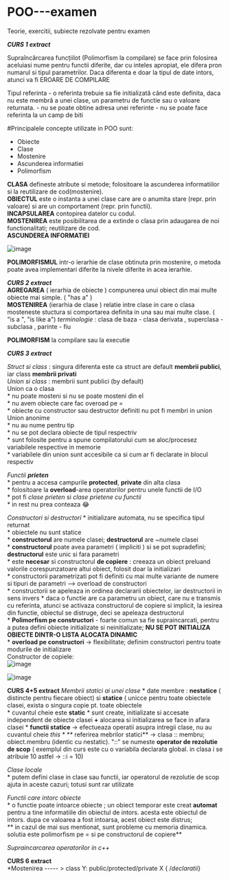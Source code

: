 # POO---examen
Teorie, exercitii, subiecte rezolvate pentru examen

***CURS 1 extract***

Supraîncărcarea funcțiilot (Polimorfism la compilare) se face prin folosirea aceluiasi nume pentru functii diferite, dar cu inteles apropiat, ele difera pron numarul si tipul parametrilor. Daca diferenta e doar la tipul de date intors, atunci va fi EROARE DE COMPILARE

Tipul referinta - o referinta trebuie sa fie initializată când este definita, daca nu este membră a unei clase, un parametru de functie sau o valoare returnata.
                - nu se poate obtine adresa unei referinte
                - nu se poate face referinta la un camp de biti
              
 #Principalele concepte utilizate in POO sunt:
* Obiecte
* Clase
* Mostenire
* Ascunderea informatiei
* Polimorfism

**CLASA** defineste atribute si metode; folositoare la ascunderea informatiilor si la reutilizare de cod(mostenire).                                                           
**OBIECTUL** este o instanta a unei clase care are o anumita stare (repr. prin valoare) si are un comportament (repr. prin functii).   
**INCAPSULAREA** contopirea datelor cu codul.              
**MOSTENIREA** este posibilitarea de a extinde o clasa prin adaugarea de noi functionalitati; reutilizare de cod.         
**ASCUNDEREA INFORMATIEI**

![image](https://user-images.githubusercontent.com/92989083/159280198-e5a61990-1be6-4f3f-86a7-01c1422d37e8.png)

**POLIMORFISMUL** intr-o ierarhie de clase obtinuta prin mostenire, o metoda poate avea implementari diferite la nivele diferite in acea ierarhie.

***CURS 2 extract***                                          
**AGREGAREA** ( ierarhia de obiecte ) compunerea unui obiect din mai multe obiecte mai simple. ( "has a" )                    
**MOSTENIREA** (ierarhia de clase ) relatie intre clase in care o clasa mosteneste stuctura si comportarea definita in una sau mai multe clase. ( "is a ", "is like a") 
      *terminologie* : clasa de baza -  clasa derivata , superclasa - subclasa , parinte - fiu 
      
**POLIMORFISM** la compilare sau la executie

***CURS 3 extract***

*Struct si class* : singura diferenta este ca struct are default **membrii publici**, iar class **membrii privati**                                          
*Union si class* : membrii sunt publici (by default)                                                                   
                 Union ca o clasa                                                                    
                 * nu poate mosteni si nu se poate mosteni din el                                                                         
                 * nu avem obiecte care fac overoad pe =                                                                                              
                 * obiecte cu constructor sau destructor definiti nu pot fi membri in union                                                              
                 Union anonime                                                                                                      
                 * nu au nume pentru tip                                                                                                      
                 * nu se pot declara obiecte de tipul respectriv                                                                                               
                 * sunt folosite pentru a spune compilatorului cum se aloc/procesez variabilele respective in memorie                                                 
                 * variabilele din union sunt accesibile ca si cum ar fi declarate in blocul respectiv                                                                
   
 *Functii **prieten***                                                                                                                                          
         * pentru a accesa campurile **protected**, **private** din alta clasa                                                                               
         * folositoare la **overload**-area operatorilor pentru unele functii de I/O    
         * pot fi *clase prieten* si *clase prietene cu functii*                                                                  
         * in rest nu prea conteaza 😂                                                 

*Constructori si destructori*
          * initializare automata, nu se specifica tipul returnat                                                                      
          * obiectele nu sunt statice                                                                                     
          * **constructorul** are numele clasei; **destructorul** are ~numele clasei                                                       
          * **constructorul** poate avea parametri ( impliciti ) si se pot supradefini; **destructorul** este unic si fara parametri                                
          * este **necesar** si constructorul **de copiere** : creeaza un obiect preluand valorile corespunzatoare altui obiect, folosit doar la initializari                           
          * constructorii parametrizati pot fi definiti cu mai multe variante de numere si tipuri de parametri --> overload de constructori  
          * constructorii se apeleaza in ordinea declararii obiectelor, iar destructorii in sens invers
          * daca o functie are ca parametru un obiect, care nu e transmis cu referinta, atunci se activaza constructorul de copiere si implicit, la iesirea din
          functie, obiectul se distruge, deci se apeleaza destructorul    
          * **Polimorfism pe constructori** - foarte comun sa fie supraincarcati, pentru a putea defini obiecte initializate si neinitializate; **NU SE POT INITIALIZA 
          OBIECTE DINTR-O LISTA ALOCATA DINAMIC**                                                         
          * **overload pe constructori** -> flexibilitate; definim constructori pentru toate modurile de initializare                                   
          Constructor de copiele:                                                                                                              
  ![image](https://user-images.githubusercontent.com/92989083/159311416-28616fb9-e452-4690-901f-577d8816d9c1.png)

          
          
  ![image](https://user-images.githubusercontent.com/92989083/159305061-866ffe7e-2b29-4e78-a1cc-5d38f180ad79.png)


**CURS 4+5 extract**
  *Membrii statici ai unei clase*
          * date membre : **nestatice** ( distincte pentru fiecare obiect) si **statice** ( unicce pentru toate obiectele clasei, exista o singura copie pt. toate 
          obiectele                                               
          * cuvantul cheie este **static**
          * sunt create, initializate si accesate independent de obiecte clasei **+** alocarea si initializarea se face in afara clasei
          * **functii statice** -> efectueaza operatii asupra intregii clase, nu au cuvantul cheie *this* 
          * ** referirea mebrilor statici** -> clasa :: membru;   obiect.membru (identic cu nestatic).
      "::" se numeste **operator de rezolutie de scop** ( exemplul din curs este cu o variabila declarata global. in clasa i se atribuie 10 astfel -> ::i = 10)
   
   *Clase locale*                                                                                           
          * putem defini clase in clase sau functii, iar operatorul de rezolutie de scop ajuta in aceste cazuri; totusi sunt rar utilizate       
     
   *Functii care intorc obiecte*                                                         
          * o functie poate intoarce obiecte ; un obiect temporar este creat **automat** pentru a tine informatiile din obiectul de intors. acesta este obiectul de
          intors. dupa ce valoarea a fost intoarsa, acest obiect este distrus;                                                         
                             ** in cazul de mai sus mentionat, sunt probleme cu memoria dinamica. solutia este polimorfism pe = si pe constructorul de copiere**
                         
   *Supraincarcarea operatorilor in c++*
   
   
   
   **CURS 6 extract**                                                                                              
         *Mostenirea    ----- >    class Y: public/protected/private X  { /*declaratii*}                                                       
                   
      
          

